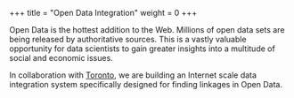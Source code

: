 +++
title = "Open Data Integration"
weight = 0
+++

Open Data is the hottest addition to the Web.
Millions of open data sets are being released by authoritative
sources.  This is a vastly valuable opportunity for data scientists to gain
greater insights into a multitude of social and economic issues.

In collaboration with [Toronto](http://www.cs.toronto.edu/~ekzhu/), we are
building an Internet scale data integration system specifically designed for
finding linkages in Open Data.

<!--more-->
